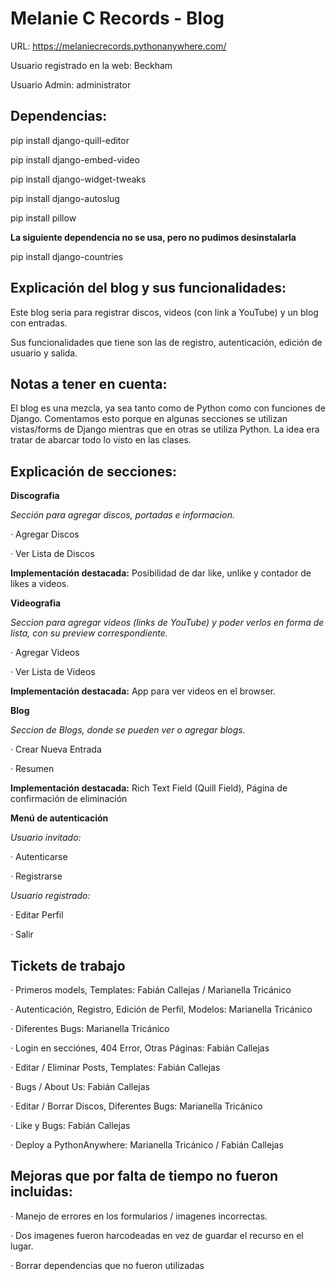 # Melanie C Records - Blog
URL: https://melaniecrecords.pythonanywhere.com/

Usuario registrado en la web: Beckham

Usuario Admin: administrator 

## Dependencias:

pip install django-quill-editor

pip install django-embed-video

pip install django-widget-tweaks

pip install django-autoslug

pip install pillow

**La siguiente dependencia no se usa, pero no pudimos desinstalarla**

pip install django-countries 



## Explicación del blog y sus funcionalidades:

Este blog seria para registrar discos, videos (con link a YouTube) y un blog con entradas.

Sus funcionalidades que tiene son las de registro, autenticación, edición de usuario y salida.

## Notas a tener en cuenta:

El blog es una mezcla, ya sea tanto como de Python como con funciones de Django. Comentamos esto porque en algunas secciones se utilizan vistas/forms de Django mientras que en otras se utiliza Python. La idea era tratar de abarcar todo lo visto en las clases.

## Explicación de secciones:



**Discografia**

_Sección para agregar discos, portadas e informacion._

· Agregar Discos

· Ver Lista de Discos


**Implementación destacada:** Posibilidad de dar like, unlike y contador de likes a videos.



**Videografia**

_Seccion para agregar videos (links de YouTube) y poder verlos en forma de lista, con su preview correspondiente._

· Agregar Videos

· Ver Lista de Videos

**Implementación destacada:** App para ver videos en el browser.


**Blog**

_Seccion de Blogs, donde se pueden ver o agregar blogs._

· Crear Nueva Entrada

· Resumen

**Implementación destacada:** Rich Text Field (Quill Field), Página de confirmación de eliminación



**Menú de autenticación**

_Usuario invitado:_

· Autenticarse

· Registrarse

_Usuario registrado:_

· Editar Perfil

· Salir

## Tickets de trabajo

· Primeros models, Templates: Fabián Callejas / Marianella Tricánico

· Autenticación, Registro, Edición de Perfil, Modelos: Marianella Tricánico

· Diferentes Bugs: Marianella Tricánico

· Login en secciónes, 404 Error, Otras Páginas: Fabián Callejas

· Editar / Eliminar Posts, Templates: Fabián Callejas

· Bugs / About Us: Fabián Callejas 

· Editar / Borrar Discos, Diferentes Bugs: Marianella Tricánico

· Like y Bugs: Fabián Callejas

· Deploy a PythonAnywhere: Marianella Tricánico / Fabián Callejas





## Mejoras que por falta de tiempo no fueron incluidas:

· Manejo de errores en los formularios / imagenes incorrectas.

· Dos imagenes fueron harcodeadas en vez de guardar el recurso en el lugar.

· Borrar dependencias que no fueron utilizadas

